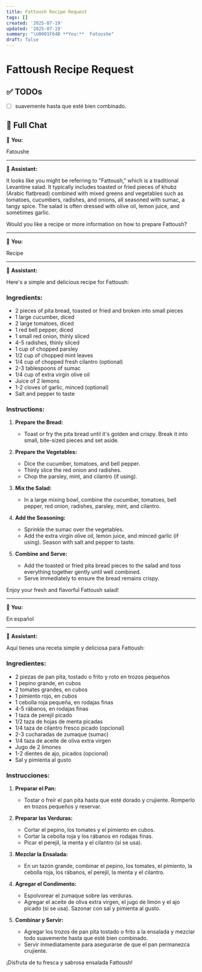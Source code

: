 ```yaml
---
title: Fattoush Recipe Request
tags: []
created: '2025-07-19'
updated: '2025-07-19'
summary: "\U0001F64B **You:**  Fatoushe"
draft: false
---
```


# Fattoush Recipe Request

## ✅ TODOs
- [ ] suavemente hasta que esté bien combinado.

## 🧠 Full Chat

🙋 **You:**

Fatoushe

---

🤖 **Assistant:**

It looks like you might be referring to "Fattoush," which is a traditional Levantine salad. It typically includes toasted or fried pieces of khubz (Arabic flatbread) combined with mixed greens and vegetables such as tomatoes, cucumbers, radishes, and onions, all seasoned with sumac, a tangy spice. The salad is often dressed with olive oil, lemon juice, and sometimes garlic.

Would you like a recipe or more information on how to prepare Fattoush?

---

🙋 **You:**

Recipe

---

🤖 **Assistant:**

Here's a simple and delicious recipe for Fattoush:

### Ingredients:
- 2 pieces of pita bread, toasted or fried and broken into small pieces
- 1 large cucumber, diced
- 2 large tomatoes, diced
- 1 red bell pepper, diced
- 1 small red onion, thinly sliced
- 4-5 radishes, thinly sliced
- 1 cup of chopped parsley
- 1/2 cup of chopped mint leaves
- 1/4 cup of chopped fresh cilantro (optional)
- 2-3 tablespoons of sumac
- 1/4 cup of extra virgin olive oil
- Juice of 2 lemons
- 1-2 cloves of garlic, minced (optional)
- Salt and pepper to taste

### Instructions:

1. **Prepare the Bread:**
   - Toast or fry the pita bread until it's golden and crispy. Break it into small, bite-sized pieces and set aside.

2. **Prepare the Vegetables:**
   - Dice the cucumber, tomatoes, and bell pepper.
   - Thinly slice the red onion and radishes.
   - Chop the parsley, mint, and cilantro (if using).

3. **Mix the Salad:**
   - In a large mixing bowl, combine the cucumber, tomatoes, bell pepper, red onion, radishes, parsley, mint, and cilantro.

4. **Add the Seasoning:**
   - Sprinkle the sumac over the vegetables.
   - Add the extra virgin olive oil, lemon juice, and minced garlic (if using). Season with salt and pepper to taste.

5. **Combine and Serve:**
   - Add the toasted or fried pita bread pieces to the salad and toss everything together gently until well combined.
   - Serve immediately to ensure the bread remains crispy.

Enjoy your fresh and flavorful Fattoush salad!

---

🙋 **You:**

En español

---

🤖 **Assistant:**

Aquí tienes una receta simple y deliciosa para Fattoush:

### Ingredientes:
- 2 piezas de pan pita, tostado o frito y roto en trozos pequeños
- 1 pepino grande, en cubos
- 2 tomates grandes, en cubos
- 1 pimiento rojo, en cubos
- 1 cebolla roja pequeña, en rodajas finas
- 4-5 rábanos, en rodajas finas
- 1 taza de perejil picado
- 1/2 taza de hojas de menta picadas
- 1/4 taza de cilantro fresco picado (opcional)
- 2-3 cucharadas de zumaque (sumac)
- 1/4 taza de aceite de oliva extra virgen
- Jugo de 2 limones
- 1-2 dientes de ajo, picados (opcional)
- Sal y pimienta al gusto

### Instrucciones:

1. **Preparar el Pan:**
   - Tostar o freír el pan pita hasta que esté dorado y crujiente. Romperlo en trozos pequeños y reservar.

2. **Preparar las Verduras:**
   - Cortar el pepino, los tomates y el pimiento en cubos.
   - Cortar la cebolla roja y los rábanos en rodajas finas.
   - Picar el perejil, la menta y el cilantro (si se usa).

3. **Mezclar la Ensalada:**
   - En un tazón grande, combinar el pepino, los tomates, el pimiento, la cebolla roja, los rábanos, el perejil, la menta y el cilantro.

4. **Agregar el Condimento:**
   - Espolvorear el zumaque sobre las verduras.
   - Agregar el aceite de oliva extra virgen, el jugo de limón y el ajo picado (si se usa). Sazonar con sal y pimienta al gusto.

5. **Combinar y Servir:**
   - Agregar los trozos de pan pita tostado o frito a la ensalada y mezclar todo suavemente hasta que esté bien combinado.
   - Servir inmediatamente para asegurarse de que el pan permanezca crujiente.

¡Disfruta de tu fresca y sabrosa ensalada Fattoush!